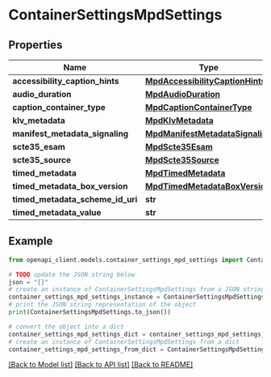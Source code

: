 # ContainerSettingsMpdSettings


## Properties

Name | Type | Description | Notes
------------ | ------------- | ------------- | -------------
**accessibility_caption_hints** | [**MpdAccessibilityCaptionHints**](MpdAccessibilityCaptionHints.md) |  | [optional] 
**audio_duration** | [**MpdAudioDuration**](MpdAudioDuration.md) |  | [optional] 
**caption_container_type** | [**MpdCaptionContainerType**](MpdCaptionContainerType.md) |  | [optional] 
**klv_metadata** | [**MpdKlvMetadata**](MpdKlvMetadata.md) |  | [optional] 
**manifest_metadata_signaling** | [**MpdManifestMetadataSignaling**](MpdManifestMetadataSignaling.md) |  | [optional] 
**scte35_esam** | [**MpdScte35Esam**](MpdScte35Esam.md) |  | [optional] 
**scte35_source** | [**MpdScte35Source**](MpdScte35Source.md) |  | [optional] 
**timed_metadata** | [**MpdTimedMetadata**](MpdTimedMetadata.md) |  | [optional] 
**timed_metadata_box_version** | [**MpdTimedMetadataBoxVersion**](MpdTimedMetadataBoxVersion.md) |  | [optional] 
**timed_metadata_scheme_id_uri** | **str** |  | [optional] 
**timed_metadata_value** | **str** |  | [optional] 

## Example

```python
from openapi_client.models.container_settings_mpd_settings import ContainerSettingsMpdSettings

# TODO update the JSON string below
json = "{}"
# create an instance of ContainerSettingsMpdSettings from a JSON string
container_settings_mpd_settings_instance = ContainerSettingsMpdSettings.from_json(json)
# print the JSON string representation of the object
print(ContainerSettingsMpdSettings.to_json())

# convert the object into a dict
container_settings_mpd_settings_dict = container_settings_mpd_settings_instance.to_dict()
# create an instance of ContainerSettingsMpdSettings from a dict
container_settings_mpd_settings_from_dict = ContainerSettingsMpdSettings.from_dict(container_settings_mpd_settings_dict)
```
[[Back to Model list]](../README.md#documentation-for-models) [[Back to API list]](../README.md#documentation-for-api-endpoints) [[Back to README]](../README.md)


